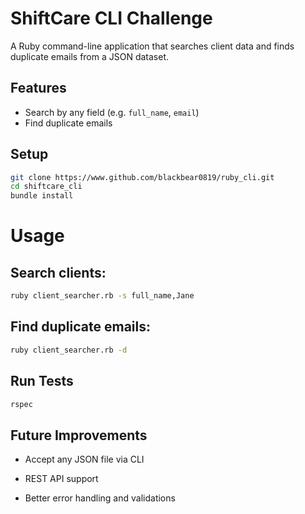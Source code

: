 # ShiftCare CLI Challenge

A Ruby command-line application that searches client data and finds duplicate emails from a JSON dataset.

## Features

- Search by any field (e.g. `full_name`, `email`)
- Find duplicate emails

## Setup

```bash
git clone https://www.github.com/blackbear0819/ruby_cli.git
cd shiftcare_cli
bundle install
```

# Usage
## Search clients:

```bash
ruby client_searcher.rb -s full_name,Jane
```

## Find duplicate emails:
```bash
ruby client_searcher.rb -d
```

## Run Tests
```bash
rspec
```

## Future Improvements
- Accept any JSON file via CLI

- REST API support

- Better error handling and validations